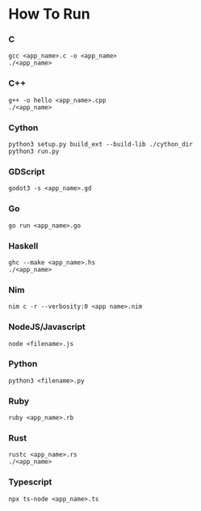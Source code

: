 # How To Run

### C
    gcc <app_name>.c -o <app_name>
    ./<app_name>

### C++
    g++ -o hello <app_name>.cpp
    ./<app_name>

### Cython
    python3 setup.py build_ext --build-lib ./cython_dir
    python3 run.py

### GDScript
    godot3 -s <app_name>.gd

### Go
    go run <app_name>.go

### Haskell
    ghc --make <app_name>.hs
    ./<app_name>

### Nim
    nim c -r --verbosity:0 <app name>.nim

### NodeJS/Javascript
    node <filename>.js

### Python
    python3 <filename>.py

### Ruby
    ruby <app_name>.rb

### Rust
    rustc <app_name>.rs
    ./<app_name>

### Typescript
    npx ts-node <app_name>.ts
